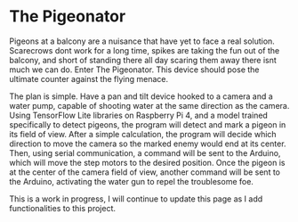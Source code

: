# The Pigeonator

Pigeons at a balcony are a nuisance that have yet to face a real solution. Scarecrows dont work for a long time, spikes are taking the fun out of the balcony, and short of standing there all day scaring them away there isnt much we can do. Enter The Pigeonator. This device should pose the ultimate counter against the flying menace.

The plan is simple. Have a pan and tilt device hooked to a camera and a water pump, capable of shooting water at the same direction as the camera. Using TensorFlow Lite libraries on Raspberry Pi 4, and a model trained specifically to detect pigeons, the program will detect and mark a pigeon in its field of view. After a simple calculation, the program will decide which direction to move the camera so the marked enemy would end at its center. Then, using serial communication, a command will be sent to the Arduino, which will move the step motors to the desired position. Once the pigeon is at the center of the camera field of view, another command will be sent to the Arduino, activating the water gun to repel the troublesome foe.

This is a work in progress, I will continue to update this page as I add functionalities to this project.
